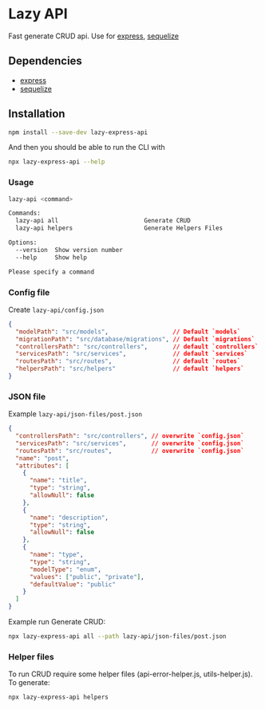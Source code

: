 # Lazy API

Fast generate CRUD api. Use for [express](https://github.com/expressjs/express), [sequelize](https://github.com/sequelize/sequelize)

## Dependencies

* [express](https://github.com/expressjs/express)
* [sequelize](https://github.com/sequelize/sequelize)

## Installation

```bash
npm install --save-dev lazy-express-api
```

And then you should be able to run the CLI with

```bash
npx lazy-express-api --help
```

### Usage

```bash
lazy-api <command>

Commands:
  lazy-api all                        Generate CRUD
  lazy-api helpers                    Generate Helpers Files

Options:
  --version  Show version number                                                  [boolean]
  --help     Show help                                                            [boolean]

Please specify a command
```

### Config file

Create `lazy-api/config.json`

```JSON
{
  "modelPath": "src/models",                  // Default `models`
  "migrationPath": "src/database/migrations", // Default `migrations`
  "controllersPath": "src/controllers",       // default `controllers`
  "servicesPath": "src/services",             // default `services`
  "routesPath": "src/routes",                 // default `routes`
  "helpersPath": "src/helpers"                // default `helpers`
}
```

### JSON file

Example `lazy-api/json-files/post.json`

```JSON
{
  "controllersPath": "src/controllers", // overwrite `config.json`
  "servicesPath": "src/services",       // overwrite `config.json`
  "routesPath": "src/routes",           // overwrite `config.json`
  "name": "post",
  "attributes": [
    {
      "name": "title",
      "type": "string",
      "allowNull": false
    },
    {
      "name": "description",
      "type": "string",
      "allowNull": false
    },
    {
      "name": "type",
      "type": "string",
      "modelType": "enum",
      "values": ["public", "private"],
      "defaultValue": "public"
    }
  ]
}
```

Example run Generate CRUD:

```bash
npx lazy-express-api all --path lazy-api/json-files/post.json
```

### Helper files

To run CRUD require some helper files (api-error-helper.js, utils-helper.js). To generate:

```bash
npx lazy-express-api helpers
```